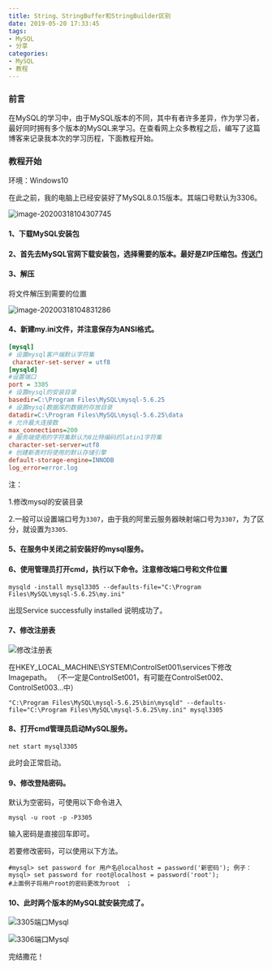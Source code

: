 ```yaml
---
title: String、StringBuffer和StringBuilder区别
date: 2019-05-20 17:33:45
tags:
- MySQL
- 分享
categories:
- MySQL
- 教程
---
```




### 前言

在MySQL的学习中，由于MySQL版本的不同，其中有者许多差异，作为学习者，最好同时拥有多个版本的MySQL来学习。在查看网上众多教程之后，编写了这篇博客来记录我本次的学习历程，下面教程开始。

<!--more-->

### 教程开始

环境：Windows10

在此之前，我的电脑上已经安装好了MySQL8.0.15版本。其端口号默认为3306。

![image-20200318104307745](https://lemenk-img-aliyun.oss-cn-beijing.aliyuncs.com/img/image-20200318104307745.png)

#### 1、下载MySQL安装包

#### 2、首先去MySQL官网下载安装包，选择需要的版本。**最好是ZIP压缩包**。[传送门](https://dev.mysql.com/downloads/mysql/)

#### 3、解压

将文件解压到需要的位置

![image-20200318104831286](https://lemenk-img-aliyun.oss-cn-beijing.aliyuncs.com/img/image-20200318104831286.png)

#### 4、新建my.ini文件，并注意保存为ANSI格式。

```ini
[mysql]
# 设置mysql客户端默认字符集
 character-set-server = utf8
[mysqld]
#设置端口
port = 3305
# 设置mysql的安装目录
basedir=C:\Program Files\MySQL\mysql-5.6.25
# 设置mysql数据库的数据的存放目录
datadir=C:\Program Files\MySQL\mysql-5.6.25\data
# 允许最大连接数
max_connections=200
# 服务端使用的字符集默认为8比特编码的latin1字符集
character-set-server=utf8
# 创建新表时将使用的默认存储引擎
default-storage-engine=INNODB
log_error=error.log
```

注：

1.修改mysql的安装目录

2.一般可以设置端口号为`3307`，由于我的阿里云服务器映射端口号为`3307`，为了区分，就设置为`3305`.

#### 5、在服务中关闭之前安装好的mysql服务。

#### 6、使用管理员打开cmd，执行以下命令。注意修改端口号和文件位置

```
mysqld -install mysql3305 --defaults-file="C:\Program Files\MySQL\mysql-5.6.25\my.ini"
```

出现Service successfully installed 说明成功了。

#### 7、修改注册表

![修改注册表](https://lemenk-img-aliyun.oss-cn-beijing.aliyuncs.com/img/image-20200318105836816.png)

在HKEY_LOCAL_MACHINE\SYSTEM\ControlSet001\services下修改Imagepath。
（不一定是ControlSet001，有可能在ControlSet002、ControlSet003…中）

```shell
"C:\Program Files\MySQL\mysql-5.6.25\bin\mysqld" --defaults-file="C:\Program Files\MySQL\mysql-5.6.25\my.ini" mysql3305
```

#### 8、打开cmd管理员启动MySQL服务。

```shell
net start mysql3305
```

此时会正常启动。

#### 9、修改登陆密码。

默认为空密码，可使用以下命令进入

~~~shell
mysql -u root -p -P3305
~~~

输入密码是直接回车即可。

若要修改密码，可以使用以下方法。

~~~shell
#mysql> set password for 用户名@localhost = password('新密码'); 例子：
mysql> set password for root@localhost = password('root'); 
#上面例子将用户root的密码更改为root　；
~~~

#### 10、此时两个版本的MySQL就安装完成了。

![3305端口Mysql](https://lemenk-img-aliyun.oss-cn-beijing.aliyuncs.com/img/20200318111736.png)

![3306端口Mysql](https://lemenk-img-aliyun.oss-cn-beijing.aliyuncs.com/img/fafafa.png)

完结撒花！